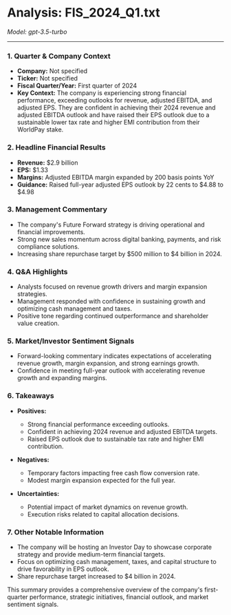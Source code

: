 # Analysis: FIS_2024_Q1.txt

*Model: gpt-3.5-turbo*

---

### 1. Quarter & Company Context
- **Company:** Not specified
- **Ticker:** Not specified
- **Fiscal Quarter/Year:** First quarter of 2024
- **Key Context:** The company is experiencing strong financial performance, exceeding outlooks for revenue, adjusted EBITDA, and adjusted EPS. They are confident in achieving their 2024 revenue and adjusted EBITDA outlook and have raised their EPS outlook due to a sustainable lower tax rate and higher EMI contribution from their WorldPay stake.

### 2. Headline Financial Results
- **Revenue:** $2.9 billion
- **EPS:** $1.33
- **Margins:** Adjusted EBITDA margin expanded by 200 basis points YoY
- **Guidance:** Raised full-year adjusted EPS outlook by 22 cents to $4.88 to $4.98

### 3. Management Commentary
- The company's Future Forward strategy is driving operational and financial improvements.
- Strong new sales momentum across digital banking, payments, and risk compliance solutions.
- Increasing share repurchase target by $500 million to $4 billion in 2024.

### 4. Q&A Highlights
- Analysts focused on revenue growth drivers and margin expansion strategies.
- Management responded with confidence in sustaining growth and optimizing cash management and taxes.
- Positive tone regarding continued outperformance and shareholder value creation.

### 5. Market/Investor Sentiment Signals
- Forward-looking commentary indicates expectations of accelerating revenue growth, margin expansion, and strong earnings growth.
- Confidence in meeting full-year outlook with accelerating revenue growth and expanding margins.

### 6. Takeaways
- **Positives:**
  - Strong financial performance exceeding outlooks.
  - Confident in achieving 2024 revenue and adjusted EBITDA targets.
  - Raised EPS outlook due to sustainable tax rate and higher EMI contribution.

- **Negatives:**
  - Temporary factors impacting free cash flow conversion rate.
  - Modest margin expansion expected for the full year.

- **Uncertainties:**
  - Potential impact of market dynamics on revenue growth.
  - Execution risks related to capital allocation decisions.

### 7. Other Notable Information
- The company will be hosting an Investor Day to showcase corporate strategy and provide medium-term financial targets.
- Focus on optimizing cash management, taxes, and capital structure to drive favorability in EPS outlook.
- Share repurchase target increased to $4 billion in 2024.

This summary provides a comprehensive overview of the company's first-quarter performance, strategic initiatives, financial outlook, and market sentiment signals.